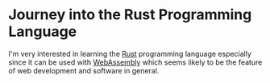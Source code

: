 # Journey into the Rust Programming Language

I'm very interested in learning the [Rust](https://www.rust-lang.org/) programming language especially since it can be used with [WebAssembly](https://webassembly.org/) which seems likely to be the feature of web development and software in general.
